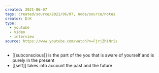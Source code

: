 ```yaml
---
created: 2021-06-07
tags: created/source/2021/06/07, node/source/notes
creator: DrK
type:
  - youtube
  - video
  - interview
source: https://www.youtube.com/watch?v=FjrjZh1Nris
---
```


- [[subconscious]] is the part of the you that is aware of yourself and is purely in the present
- [[self]] takes into account the past and the future




